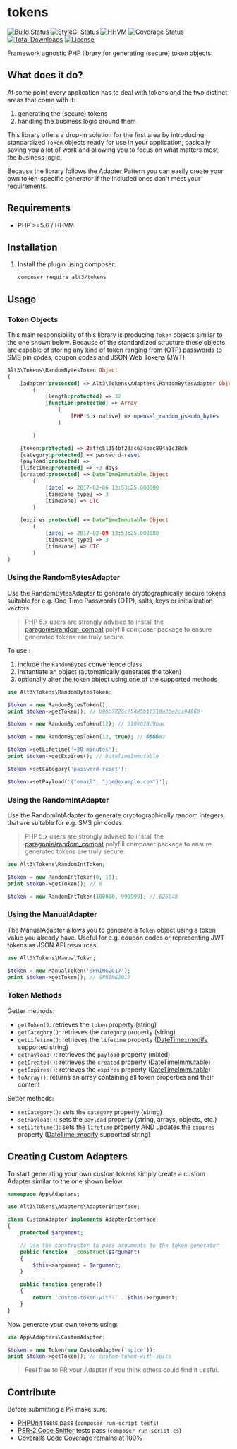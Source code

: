 # tokens

[![Build Status](https://img.shields.io/travis/alt3/tokens/master.svg?style=flat-square)](https://travis-ci.org/alt3/tokens)
[![StyleCI Status](https://styleci.io/repos/80359487/shield)](https://styleci.io/repos/80359487)
[![HHVM](https://img.shields.io/hhvm/neomerx/json-api.svg?style=flat-square)](https://travis-ci.org/neomerx/json-api)
[![Coverage Status](https://img.shields.io/codecov/c/github/alt3/tokens/master.svg?style=flat-square)](https://codecov.io/github/alt3/tokens)
[![Total Downloads](https://img.shields.io/packagist/dt/alt3/tokens.svg?style=flat-square)](https://packagist.org/packages/alt3/tokens)
[![License](https://img.shields.io/badge/license-MIT-blue.svg?style=flat-square)](LICENSE.txt)

Framework agnostic PHP library for generating (secure) token objects.

## What does it do?

At some point every application has to deal with tokens and the two distinct
areas that come with it:

1. generating the (secure) tokens
2. handling the business logic around them

This library offers a drop-in solution for the first area by introducing
standardized `Token` objects ready for use in your application, basically
saving you a lot of work and allowing you to focus on what matters most;
the business logic.

Because the library follows the Adapter Pattern you can easily create your
own token-specific generator if the included ones don't meet your requirements.
## Requirements

* PHP >=5.6 / HHVM

## Installation

1. Install the plugin using composer:

    ```bash
    composer require alt3/tokens
    ```

## Usage

### Token Objects

This main responsibility of this library is producing `Token` objects similar
to the one shown below. Because of the standardized structure these objects
are capable of storing any kind of token ranging from (OTP) passwords to
SMS pin codes, coupon codes and JSON Web Tokens (JWT).

```php
Alt3\Tokens\RandomBytesToken Object
(
    [adapter:protected] => Alt3\Tokens\Adapters\RandomBytesAdapter Object
        (
            [length:protected] => 32
            [function:protected] => Array
                (
                    [PHP 5.x native] => openssl_random_pseudo_bytes
                )

        )

    [token:protected] => 2affc51354bf23ac634bac894a1c38db
    [category:protected] => password-reset
    [payload:protected] => 
    [lifetime:protected] => +3 days
    [created:protected] => DateTimeImmutable Object
        (
            [date] => 2017-02-06 13:53:25.000000
            [timezone_type] => 3
            [timezone] => UTC
        )

    [expires:protected] => DateTimeImmutable Object
        (
            [date] => 2017-02-09 13:53:25.000000
            [timezone_type] => 3
            [timezone] => UTC
        )
)
```

### Using the RandomBytesAdapter

Use the RandomBytesAdapter to generate cryptographically secure tokens suitable
for e.g. One Time Passwords (OTP), salts, keys or initialization vectors.

> PHP 5.x users are strongly advised to install the
> [paragonie/random_compat](https://github.com/paragonie/random_compat)
> polyfill composer package to ensure generated tokens are truly secure.

To use :

1. include the `RandomBytes` convenience class
2. instantiate an object (automatically generates the token)
3. optionally alter the token object using one of the supported methods 

```php
use Alt3\Tokens\RandomBytesToken;

$token = new RandomBytesToken(); 
print $token->getToken(); // b96b7826c75485b10518a36e2ca94860

$token = new RandomBytesToken(12); // 2109028d9bac

$token = new RandomBytesToken(12, true); // ����Wz

$token->setLifetime('+30 minutes');
print $token->getExpires(); // DateTimeImmutable

$token->setCategory('password-reset');

$token->setPayload('{"email": "joe@example.com"}');
```

### Using the RandomIntAdapter

Use the RandomIntAdapter to generate cryptographically random integers
that are suitable for e.g. SMS pin codes.

> PHP 5.x users are strongly advised to install the
> [paragonie/random_compat](https://github.com/paragonie/random_compat)
> polyfill composer package to ensure generated tokens are truly secure.

```php
use Alt3\Tokens\RandomIntToken;

$token = new RandomIntToken(0, 10);
print $token->getToken(); // 6

$token = new RandomIntToken(100000, 999999); // 625048
```

### Using the ManualAdapter

The ManualAdapter allows you to generate a `Token` object using a 
token value you already have. Useful for e.g. coupon codes or representing
JWT tokens as JSON API resources.

```php
use Alt3\Tokens\ManualToken;

$token = new ManualToken('SPRING2017');
print $token->getToken(); // SPRING2017
```
    
### Token Methods

Getter methods:
 
- `getToken()`: retrieves the `token` property (string)
- `getCategory()`: retrieves the `category` property (string)
- `getLifetime()`: retrieves the `lifetime` property ([DateTime::modify](http://php.net/manual/en/datetime.modify.php) supported string)
- `getPayload()`: retrieves the `payload` property (mixed)
- `getCreated()`: retrieves the `created` property ([DateTimeImmutable](http://php.net/manual/en/class.datetimeimmutable.php))
- `getExpires()`: retrieves the `expires` property ([DateTimeImmutable](http://php.net/manual/en/class.datetimeimmutable.php))
- `toArray()`: returns an array containing all token properties and their content

Setter methods:

- `setCategory()`: sets the `category` property (string)
- `setPayload()`: sets the `payload` property (string, arrays, objects, etc.)
- `setLifetime()`: sets the `lifetime` property AND updates the `expires` property ([DateTime::modify](http://php.net/manual/en/datetime.modify.php) supported string)

## Creating Custom Adapters

To start generating your own custom tokens simply create a custom Adapter
similar to the one shown below.

```php
namespace App\Adapters;

use Alt3\Tokens\Adapters\AdapterInterface;

class CustomAdapter implements AdapterInterface
{
    protected $argument;

    // Use the constructor to pass arguments to the token generator
    public function __construct($argument)
    {
        $this->argument = $argument;
    }

    public function generate()
    {
        return 'custom-token-with-' . $this->argument;
    }
}
```

Now generate your own tokens using:

```php
use App\Adapters\CustomAdapter;

$token = new Token(new CustomAdapter('spice'));
print $token->getToken(); // custom-token-with-spice
```

> Feel free to PR your Adapter if you think others could find it useful. 

## Contribute

Before submitting a PR make sure:

- [PHPUnit](http://book.cakephp.org/3.0/en/development/testing.html#running-tests)
tests pass (`composer run-script tests`)
- [PSR-2 Code Sniffer](https://github.com/squizlabs/PHP_CodeSniffer)
 tests pass (`composer run-script cs`)
- [Coveralls Code Coverage ](https://coveralls.io/github/alt3/tokens) remains at 100%
